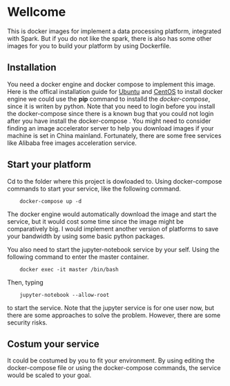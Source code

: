 # Wellcome

This is docker images for implement a data processing platform, integrated with Spark. But if you do not like the spark, there is also has some other images for you to build your platform by using Dockerfile.

## Installation

You need a docker engine and docker compose to implement this image. Here is the offical installation guide for [Ubuntu](https://docs.docker.com/install/linux/docker-ce/ubuntu/) and [CentOS](https://docs.docker.com/install/linux/docker-ce/centos/) to install docker engine we could use the **pip** command to installd the *docker-compose*, since it is writen by python. Note that you need to login before you install the docker-compose since there is a known bug that you could not login after you have install the docker-compose . You might need to consider finding an image accelerator server to help you download images if your machine is set in China mainland. Fortunately, there are some free services like Alibaba free images acceleration service.

## Start your platform

Cd to the folder where this project is dowloaded to. Using docker-compose commands to start your service, like the following command.

        docker-compose up -d    

 The docker engine would automatically download the image and start the service, but it would cost some time since the image might be comparatively big. I would implement another version of platforms to save your bandwidth by using some basic python packages.

You also need to start the jupyter-notebook service by your self. Using the following command to enter the master container.

        docker exec -it master /bin/bash

Then, typing

        jupyter-notebook --allow-root

to start the service. Note that the jupyter service is for one user now, but there are some approaches to solve the problem. However, there are some security risks.

## Costum your service

It could be costumed by you to fit your environment. By using editing the docker-compose file or using the docker-compose commands, the service would be scaled to your goal.


